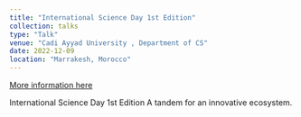 ```yaml
---
title: "International Science Day 1st Edition"
collection: talks
type: "Talk"
venue: "Cadi Ayyad University , Department of CS"
date: 2022-12-09
location: "Marrakesh, Morocco"
---
```

[More information here](https://docs.google.com/presentation/d/1lzRWklawt3FaRmkiNUn7bEPuUSzW2Cpi/edit?usp=sharing&ouid=112245005000782117088&rtpof=true&sd=true)

International Science Day 1st Edition A tandem for an innovative ecosystem.
